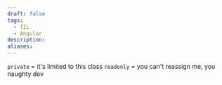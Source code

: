 ```yaml
---
draft: false
tags:
  - TIL
  - Angular
description: 
aliases:
---
```

`private` = it's limited to this class
`readonly` = you can't reassign me, you naughty dev